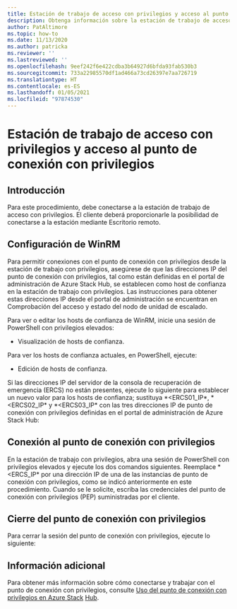 ```yaml
---
title: Estación de trabajo de acceso con privilegios y acceso al punto de conexión con privilegios
description: Obtenga información sobre la estación de trabajo de acceso con privilegios y el acceso al punto de conexión con privilegios.
author: PatAltimore
ms.topic: how-to
ms.date: 11/13/2020
ms.author: patricka
ms.reviewer: ''
ms.lastreviewed: ''
ms.openlocfilehash: 9eef242f6e422cdba3b64927d6bfda93fab530b3
ms.sourcegitcommit: 733a22985570df1ad466a73cd26397e7aa726719
ms.translationtype: HT
ms.contentlocale: es-ES
ms.lasthandoff: 01/05/2021
ms.locfileid: "97874530"
---
```

# <a name="privileged-access-workstation-and-privileged-endpoint-access"></a>Estación de trabajo de acceso con privilegios y acceso al punto de conexión con privilegios

## <a name="overview"></a>Introducción

Para este procedimiento, debe conectarse a la estación de trabajo de acceso con privilegios. El cliente deberá proporcionarle la posibilidad de conectarse a la estación mediante Escritorio remoto.

## <a name="configuring-the-winrm"></a>Configuración de WinRM

Para permitir conexiones con el punto de conexión con privilegios desde la estación de trabajo con privilegios, asegúrese de que las direcciones IP del punto de conexión con privilegios, tal como están definidas en el portal de administración de Azure Stack Hub, se establecen como host de confianza en la estación de trabajo con privilegios. Las instrucciones para obtener estas direcciones IP desde el portal de administración se encuentran en Comprobación del acceso y estado del nodo de unidad de escalado.

Para ver o editar los hosts de confianza de WinRM, inicie una sesión de PowerShell con privilegios elevados:

-   Visualización de hosts de confianza.

Para ver los hosts de confianza actuales, en PowerShell, ejecute:

-   Edición de hosts de confianza.

Si las direcciones IP del servidor de la consola de recuperación de emergencia (ERCS) no están presentes, ejecute lo siguiente para establecer un nuevo valor para los hosts de confianza; sustituya *\<ERCS01_IP\*, *\<ERCS02_IP\* y *\<ERCS03_IP\* con las tres direcciones IP de punto de conexión con privilegios definidas en el portal de administración de Azure Stack Hub:

## <a name="connect-to-the-privileged-endpoint"></a>Conexión al punto de conexión con privilegios

En la estación de trabajo con privilegios, abra una sesión de PowerShell con privilegios elevados y ejecute los dos comandos siguientes. Reemplace *\<ERCS_IP\* por una dirección IP de una de las instancias de punto de conexión con privilegios, como se indicó anteriormente en este procedimiento. Cuando se le solicite, escriba las credenciales del punto de conexión con privilegios (PEP) suministradas por el cliente.

## <a name="close-the-privileged-endpoint"></a>Cierre del punto de conexión con privilegios

Para cerrar la sesión del punto de conexión con privilegios, ejecute lo siguiente:

## <a name="further-reading"></a>Información adicional

Para obtener más información sobre cómo conectarse y trabajar con el punto de conexión con privilegios, consulte [Uso del punto de conexión con privilegios en Azure Stack](https://docs.microsoft.com/azure-stack/operator/azure-stack-privileged-endpoint)
[Hub](https://docs.microsoft.com/azure-stack/operator/azure-stack-privileged-endpoint).
